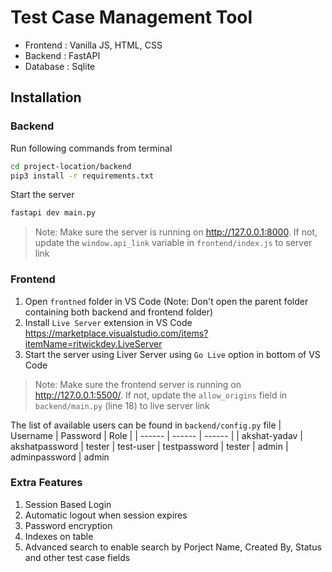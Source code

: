 # Test Case Management Tool

- Frontend : Vanilla JS, HTML, CSS
- Backend : FastAPI
- Database : Sqlite

## Installation

### Backend

Run following commands from terminal

```sh
cd project-location/backend
pip3 install -r requirements.txt
```

Start the server

```sh
fastapi dev main.py
```

> Note: Make sure the server is running on http://127.0.0.1:8000.
> If not, update the `window.api_link` variable in `frontend/index.js` to server link


### Frontend

1) Open `frontned` folder in VS Code 
(Note: Don't open the parent folder containing both backend and frontend folder)
2) Install `Live Server` extension in VS Code
https://marketplace.visualstudio.com/items?itemName=ritwickdey.LiveServer
3) Start the server using Liver Server using `Go Live` option in bottom of VS Code

> Note: Make sure the frontend server is running on http://127.0.0.1:5500/.
> If not, update the `allow_origins` field in `backend/main.py` (line 18) to live server link

The list of available users can be found in `backend/config.py` file
| Username | Password | Role |
| ------ | ------ | ------ |
| akshat-yadav | akshatpassword | tester
| test-user | testpassword | tester
| admin | adminpassword | admin


### Extra Features
1) Session Based Login
2) Automatic logout when session expires 
3) Password encryption
4) Indexes on table
5) Advanced search to enable search by Porject Name, Created By, Status and other test case fields
